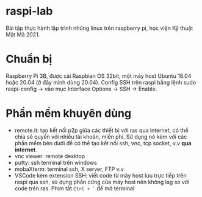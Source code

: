 # raspi-lab
Bài tập thực hành lập trình nhúng linux trên raspberry pi, học viện Kỹ thuật Mật Mã 2021.
# Chuẩn bị
Raspberry Pi 3B, được cài Raspbian OS 32bit, một máy host Ubuntu 18.04 hoặc 20.04 (ở đây mình dùng 20.04). Config SSH trên raspi bằng lệnh sudo raspi-config -> vào mục Interface Options -> SSH -> Enable.
# Phần mềm khuyên dùng
- remote.it: tạo kết nối p2p giữa các thiết bị với ras qua internet, có thể chia sẻ quyền với nhiều tài khoản, miễn phí. Sử dụng nó kèm với các phần mềm bên dưới để có thể tạo kết nối ssh, vnc, tcp socket, v.v **qua internet**.
- vnc viewer: remote desktop 
- putty: ssh terminal trên windows
- mobaXterm: terminal ssh, X server, FTP v.v
- VSCode kèm extension SSH: viết code từ máy host lưu trực tiếp trên raspi qua ssh, sử dụng phần cứng của máy host nên không lag so với code trên ras. Phím tắt `` Ctrl + ` ``  để mở terminal
